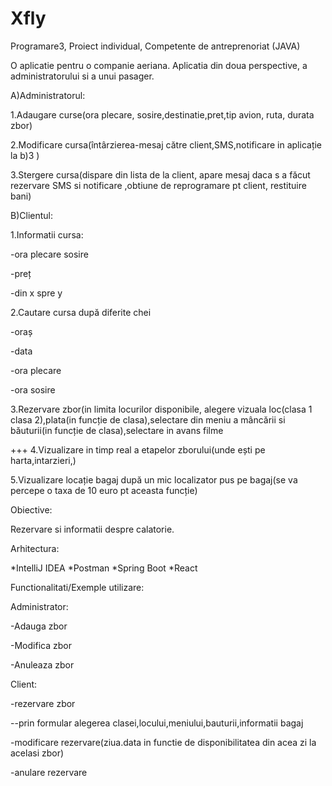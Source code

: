 # Xfly
Programare3, Proiect individual, Competente de antreprenoriat  (JAVA)



O aplicatie pentru o companie aeriana. Aplicatia din doua perspective, a administratorului si a unui pasager.

A)Administratorul:

1.Adaugare curse(ora plecare, sosire,destinatie,pret,tip avion, ruta, durata zbor)

2.Modificare cursa(întârzierea-mesaj către client,SMS,notificare in aplicație la b)3 )

3.Stergere cursa(dispare din lista de la client, apare mesaj daca s a făcut rezervare SMS si notificare ,obtiune de reprogramare pt client, restituire bani)


B)Clientul:

1.Informatii cursa:

-ora plecare sosire

-preț

-din x spre y


2.Cautare cursa după diferite chei

-oraș

-data

-ora plecare

-ora sosire


3.Rezervare zbor(in limita locurilor disponibile, alegere vizuala loc(clasa 1 clasa 2),plata(in funcție de clasa),selectare din meniu a mâncării si băuturii(in funcție de clasa),selectare in avans filme

+++ 4.Vizualizare in timp real a etapelor zborului(unde ești pe harta,intarzieri,)

5.Vizualizare locație bagaj după un mic localizator pus pe bagaj(se va percepe o taxa de 10 euro pt aceasta funcție)


Obiective:

Rezervare si informatii despre calatorie.



Arhitectura:

*IntelliJ IDEA
*Postman 
*Spring Boot 
*React




Functionalitati/Exemple utilizare:

Administrator:

-Adauga zbor

-Modifica zbor

-Anuleaza zbor


Client:

-rezervare zbor

--prin formular alegerea clasei,locului,meniului,bauturii,informatii bagaj

-modificare rezervare(ziua.data in functie de disponibilitatea din acea zi la acelasi zbor)

-anulare rezervare

